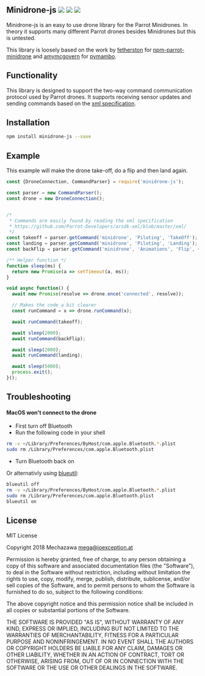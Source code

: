 Minidrone-js [![](https://badge.fury.io/js/minidrone-js.svg)](https://badge.fury.io/js/minidrone-js) [![](https://api.codeclimate.com/v1/badges/fc937ad532e4160ea2f0/maintainability)](https://codeclimate.com/github/Mechazawa/minidrone-js/maintainability) [![](https://travis-ci.org/Mechazawa/minidrone-js.svg?branch=master)](https://travis-ci.org/Mechazawa/minidrone-js)
---------------

Minidrone-js is an easy to use drone library for the Parrot 
Minidrones. In theory it supports many different Parrot drones 
besides Minidrones but this is untested. 

This library is loosely based on the work by [fetherston] for 
[npm-parrot-minidrone] and [amymcgovern] for [pymambo].

[amymcgovern]: https://github.com/amymcgovern
[pymambo]: https://github.com/amymcgovern/pymambo
[fetherston]: https://github.com/fetherston
[npm-parrot-minidrone]: https://github.com/fetherston/npm-parrot-minidrone

## Functionality
This library is designed to support the two-way command communication 
protocol used by Parrot drones. It supports receiving sensor updates 
and sending commands based on the [xml specification]. 

[xml specification]: https://github.com/Parrot-Developers/arsdk-xml/blob/master/xml/

## Installation

```bash
npm install minidrone-js --save
```

## Example

This example will make the drone take-off, do a flip and then land again.

```js
const {DroneConnection, CommandParser} = require('minidrone-js');

const parser = new CommandParser();
const drone = new DroneConnection();


/* 
 * Commands are easily found by reading the xml specification
 * https://github.com/Parrot-Developers/arsdk-xml/blob/master/xml/
 */
const takeoff = parser.getCommand('minidrone', 'Piloting', 'TakeOff');
const landing = parser.getCommand('minidrone', 'Piloting', 'Landing');
const backFlip = parser.getCommand('minidrone', 'Animations', 'Flip', {direction: 'back'});

/** Helper function */
function sleep(ms) {
  return new Promise(a => setTimeout(a, ms));
}

void async function() {
  await new Promise(resolve => drone.once('connected', resolve));

  // Makes the code a bit clearer
  const runCommand = x => drone.runCommand(x);

  await runCommand(takeoff);

  await sleep(2000);
  await runCommand(backFlip);

  await sleep(2000);
  await runCommand(landing);

  await sleep(5000);
  process.exit();
}();
```

## Troubleshooting

#### MacOS won't connect to the drone
 - First turn off Bluetooth
 - Run the following code in your shell

```sh
rm -v ~/Library/Preferences/ByHost/com.apple.Bluetooth.*.plist
sudo rm /Library/Preferences/com.apple.Bluetooth.plist
```

 - Turn Bluetooth back on

 Or alternativly using [blueutil]:
 
 ```sh
blueutil off
rm -v ~/Library/Preferences/ByHost/com.apple.Bluetooth.*.plist
sudo rm /Library/Preferences/com.apple.Bluetooth.plist
blueutil on
 ```
 
 [blueutil]: http://www.frederikseiffert.de/blueutil/

## License

MIT License

Copyright 2018 Mechazawa <mega@ioexception.at>

Permission is hereby granted, free of charge, to any person obtaining a copy
of this software and associated documentation files (the "Software"), to deal
in the Software without restriction, including without limitation the rights
to use, copy, modify, merge, publish, distribute, sublicense, and/or sell
copies of the Software, and to permit persons to whom the Software is
furnished to do so, subject to the following conditions:

The above copyright notice and this permission notice shall be included in all
copies or substantial portions of the Software.

THE SOFTWARE IS PROVIDED "AS IS", WITHOUT WARRANTY OF ANY KIND, EXPRESS OR
IMPLIED, INCLUDING BUT NOT LIMITED TO THE WARRANTIES OF MERCHANTABILITY,
FITNESS FOR A PARTICULAR PURPOSE AND NONINFRINGEMENT. IN NO EVENT SHALL THE
AUTHORS OR COPYRIGHT HOLDERS BE LIABLE FOR ANY CLAIM, DAMAGES OR OTHER
LIABILITY, WHETHER IN AN ACTION OF CONTRACT, TORT OR OTHERWISE, ARISING FROM,
OUT OF OR IN CONNECTION WITH THE SOFTWARE OR THE USE OR OTHER DEALINGS IN THE
SOFTWARE.
